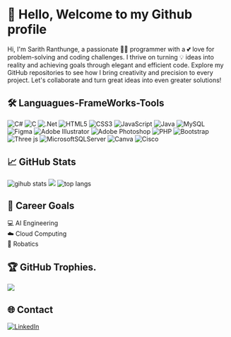 # 👋 Hello, Welcome to my Github profile 
 Hi, I'm Sarith Ranthunge, a passionate 🧑‍💻 programmer with a 💕 love for problem-solving and coding challenges. I thrive on turning 💡 ideas into reality and achieving goals through elegant and efficient code. Explore my GitHub repositories to see how I bring creativity and precision to every project. Let's collaborate and turn great ideas into even greater solutions!

## 🛠️ Languagues-FrameWorks-Tools
![C#](https://img.shields.io/badge/c%23-%23239120.svg?style=for-the-badge&logo=csharp&logoColor=white) ![C](https://img.shields.io/badge/c-%2300599C.svg?style=for-the-badge&logo=c&logoColor=white) ![.Net](https://img.shields.io/badge/.NET-5C2D91?style=for-the-badge&logo=.net&logoColor=white) ![HTML5](https://img.shields.io/badge/html5-%23E34F26.svg?style=for-the-badge&logo=html5&logoColor=white) ![CSS3](https://img.shields.io/badge/css3-%231572B6.svg?style=for-the-badge&logo=css3&logoColor=white)  ![JavaScript](https://img.shields.io/badge/javascript-%23323330.svg?style=for-the-badge&logo=javascript&logoColor=%23F7DF1E) ![Java](https://img.shields.io/badge/java-%23ED8B00.svg?style=for-the-badge&logo=openjdk&logoColor=white) ![MySQL](https://img.shields.io/badge/mysql-%2300000f.svg?style=for-the-badge&logo=mysql&logoColor=white) ![Figma](https://img.shields.io/badge/figma-%23F24E1E.svg?style=for-the-badge&logo=figma&logoColor=white) ![Adobe Illustrator](https://img.shields.io/badge/adobe%20illustrator-%23FF9A00.svg?style=for-the-badge&logo=adobe%20illustrator&logoColor=white) ![Adobe Photoshop](https://img.shields.io/badge/adobe%20photoshop-%2331A8FF.svg?style=for-the-badge&logo=adobe%20photoshop&logoColor=white) ![PHP](https://img.shields.io/badge/php-%23777BB4.svg?style=for-the-badge&logo=php&logoColor=white)  ![Bootstrap](https://img.shields.io/badge/bootstrap-%238511FA.svg?style=for-the-badge&logo=bootstrap&logoColor=white) ![Three js](https://img.shields.io/badge/threejs-black?style=for-the-badge&logo=three.js&logoColor=white) ![MicrosoftSQLServer](https://img.shields.io/badge/Microsoft%20SQL%20Server-CC2927?style=for-the-badge&logo=microsoft%20sql%20server&logoColor=white) ![Canva](https://img.shields.io/badge/Canva-%2300C4CC.svg?style=for-the-badge&logo=Canva&logoColor=white) ![Cisco](https://img.shields.io/badge/cisco-%23049fd9.svg?style=for-the-badge&logo=cisco&logoColor=black)

## 📈 GitHub Stats 
<img alt ="gihub stats" src ="https://github-readme-stats.vercel.app/api?username=SarithRanathunge&theme=dark&hide_border=false&show_icons=true&show=reviews,discussions_started,discussions_answered,prs_merged,prs_merged_percentage"/>
<img src="https://github-readme-streak-stats.herokuapp.com/?user=SarithRanathunge&theme=dark&hide_border=false">
<img alt="top langs" src="https://github-readme-stats.vercel.app/api/top-langs/?username=SarithRanathunge&theme=dark&hide_border=false&langs_count=8&layout=compact"/> 

## 🎯 Career Goals 
💻 AI Engineering <br>
☁️ Cloud Computing <br>
🤖 Robatics

## 🏆 GitHub Trophies.
![](https://github-profile-trophy.vercel.app/?username=SarithRanathunge&theme=dark&no-frame=false&no-bg=false&margin-w=4)

## 🌐 Contact
[![LinkedIn](https://img.shields.io/badge/LinkedIn-%230077B5.svg?logo=linkedin&logoColor=white)](https://www.linkedin.com/in/sarith-ranathunge-890477242) 
